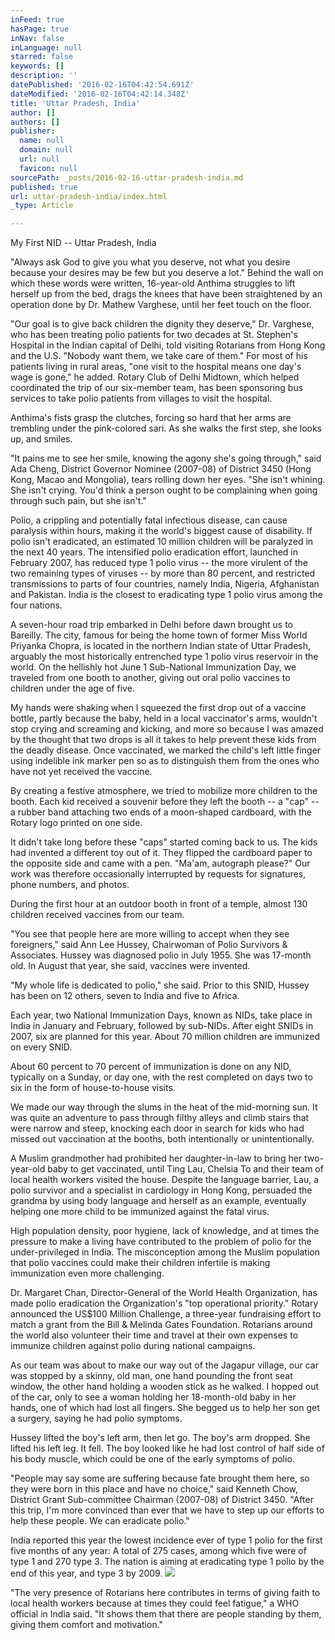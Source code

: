 ```yaml
---
inFeed: true
hasPage: true
inNav: false
inLanguage: null
starred: false
keywords: []
description: ''
datePublished: '2016-02-16T04:42:54.691Z'
dateModified: '2016-02-16T04:42:14.348Z'
title: 'Uttar Pradesh, India'
author: []
authors: []
publisher:
  name: null
  domain: null
  url: null
  favicon: null
sourcePath: _posts/2016-02-16-uttar-pradesh-india.md
published: true
url: uttar-pradesh-india/index.html
_type: Article

---
```

My First NID -- Uttar Pradesh, India

"Always ask
God to give you what you deserve, not what you desire because your desires may
be few but you deserve a lot." Behind the wall on which these words were
written, 16-year-old Anthima struggles to lift herself up from the bed, drags
the knees that have been straightened by an operation done by Dr. Mathew
Varghese, until her feet touch on the floor.

"Our goal is
to give back children the dignity they deserve," Dr. Varghese, who has been
treating polio patients for two decades at St. Stephen's Hospital in the Indian
capital of Delhi, told visiting Rotarians from Hong Kong and the U.S. "Nobody
want them, we take care of them." For most of his patients living in rural areas,
"one visit to the hospital means one day's wage is gone," he added. Rotary Club
of Delhi Midtown, which helped coordinated the trip of our six-member team, has
been sponsoring bus services to take polio patients from villages to visit the
hospital.

Anthima's
fists grasp the clutches, forcing so hard that her arms are trembling under the
pink-colored sari. As she walks the first step, she looks up, and smiles.

"It pains me
to see her smile, knowing the agony she's going through," said Ada Cheng,
District Governor Nominee (2007-08) of District 3450 (Hong Kong, Macao and
Mongolia), tears rolling down her eyes. "She isn't whining. She isn't crying.
You'd think a person ought to be complaining when going through such pain, but
she isn't."

Polio, a
crippling and potentially fatal infectious disease, can cause paralysis within
hours, making it the world's biggest cause of disability. If polio isn't
eradicated, an estimated 10 million children will be paralyzed in the next 40
years. The intensified polio eradication effort, launched in February 2007, has
reduced type 1 polio virus -- the more virulent of the two remaining types of
viruses -- by more than 80 percent, and restricted transmissions to parts of
four countries, namely India, Nigeria, Afghanistan and Pakistan. India is the
closest to eradicating type 1 polio virus among the four nations.

A
seven-hour road trip embarked in Delhi before dawn brought us to Bareilly. The
city, famous for being the home town of former Miss World Priyanka Chopra, is
located in the northern Indian state of Uttar Pradesh, arguably the most
historically entrenched type 1 polio virus reservoir in the world. On the
hellishly hot June 1 Sub-National Immunization Day, we traveled from one booth
to another, giving out oral polio vaccines to children under the age of five.

My hands were
shaking when I squeezed the first drop out of a vaccine bottle, partly because
the baby, held in a local vaccinator's arms, wouldn't stop crying and screaming
and kicking, and more so because I was amazed by the thought that two drops is
all it takes to help prevent these kids from the deadly disease. Once
vaccinated, we marked the child's left little finger using indelible ink marker
pen so as to distinguish them from the ones who have not yet received the
vaccine.

By creating a
festive atmosphere, we tried to mobilize more children to the booth. Each kid
received a souvenir before they left the booth -- a "cap" -- a rubber band
attaching two ends of a moon-shaped cardboard, with the Rotary logo printed on
one side.

It didn't take
long before these "caps" started coming back to us. The kids had invented a
different toy out of it. They flipped the cardboard paper to the opposite side
and came with a pen. "Ma'am, autograph please?" Our work was therefore
occasionally interrupted by requests for signatures, phone numbers, and photos.
  

During the
first hour at an outdoor booth in front of a temple, almost 130 children
received vaccines from our team.   

"You see that
people here are more willing to accept when they see foreigners," said Ann Lee
Hussey, Chairwoman of Polio Survivors & Associates. Hussey was diagnosed
polio in July 1955\. She was 17-month old. In August that year, she said,
vaccines were invented.

"My whole life
is dedicated to polio," she said. Prior to this SNID, Hussey has been on 12
others, seven to India and five to Africa.  

Each
year, two National Immunization Days, known as NIDs, take place in India in
January and February, followed by sub-NIDs. After eight SNIDs in 2007, six are
planned for this year. About 70 million children are immunized on every SNID.

About 60
percent to 70 percent of immunization is done on any NID, typically on a
Sunday, or day one, with the rest completed on days two to six in the form of
house-to-house visits.

We made our
way through the slums in the heat of the mid-morning sun. It was quite an
adventure to pass through filthy alleys and climb stairs that were narrow and
steep, knocking each door in search for kids who had missed out vaccination at
the booths, both intentionally or unintentionally.

A Muslim
grandmother had prohibited her daughter-in-law to bring her two-year-old baby
to get vaccinated, until Ting Lau, Chelsia To and their team of local health
workers visited the house. Despite the language barrier, Lau, a polio survivor
and a specialist in cardiology in Hong Kong, persuaded the grandma by using
body language and herself as an example, eventually helping one more child to
be immunized against the fatal virus.

High
population density, poor hygiene, lack of knowledge, and at times the pressure
to make a living have contributed to the problem of polio for the
under-privileged in India. The misconception among the Muslim population that
polio vaccines could make their children infertile is making immunization even
more challenging.

Dr. Margaret
Chan, Director-General of the World Health Organization, has made polio
eradication the Organization's "top operational priority." Rotary announced the
US$100 Million Challenge, a three-year fundraising effort to match a grant from
the Bill & Melinda Gates Foundation. Rotarians around the world also
volunteer their time and travel at their own expenses to immunize children
against polio during national campaigns. 

As our team
was about to make our way out of the Jagapur village, our car was stopped by a
skinny, old man, one hand pounding the front seat window, the other hand
holding a wooden stick as he walked. I hopped out of the car, only to see a
woman holding her 18-month-old baby in her hands, one of which had lost all
fingers. She begged us to help her son get a surgery, saying he had polio
symptoms.

Hussey lifted
the boy's left arm, then let go. The boy's arm dropped. She lifted his left
leg. It fell. The boy looked like he had lost control of half side of his body
muscle, which could be one of the early symptoms of polio.

"People may
say some are suffering because fate brought them here, so they were born in
this place and have no choice," said Kenneth Chow, District Grant Sub-committee
Chairman (2007-08) of District 3450\. "After this trip, I'm more convinced than
ever that we have to step up our efforts to help these people. We can eradicate
polio."    

India reported
this year the lowest incidence ever of type 1 polio for the first five months
of any year: A total of 275 cases, among which five were of type 1 and 270 type
3\. The nation is aiming at eradicating type 1 polio by the end of this year,
and type 3 by 2009\.
![](https://the-grid-user-content.s3-us-west-2.amazonaws.com/914d8d87-ed02-4e0e-b159-96dbad017075.jpg)

"The very
presence of Rotarians here contributes in terms of giving faith to local health
workers because at times they could feel fatigue," a WHO official in India
said. "It shows them that there are people standing by them, giving them
comfort and motivation."